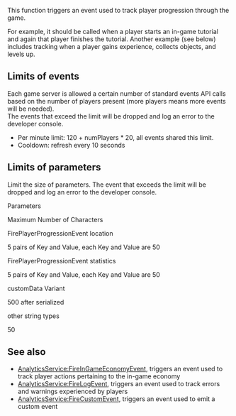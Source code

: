 This function triggers an event used to track player progression through the game.

For example, it should be called when a player starts an in-game tutorial and again that player finishes the tutorial. Another example (see below) includes tracking when a player gains experience, collects objects, and levels up.

Limits of events
----------------

Each game server is allowed a certain number of standard events API calls based on the number of players present (more players means more events will be needed).  
The events that exceed the limit will be dropped and log an error to the developer console.

*   Per minute limit: 120 + numPlayers \* 20, all events shared this limit.
*   Cooldown: refresh every 10 seconds

Limits of parameters
--------------------

Limit the size of parameters. The event that exceeds the limit will be dropped and log an error to the developer console.

Parameters

Maximum Number of Characters

FirePlayerProgressionEvent location

5 pairs of Key and Value, each Key and Value are 50

FirePlayerProgressionEvent statistics

5 pairs of Key and Value, each Key and Value are 50

customData Variant

500 after serialized

other string types

50

See also
--------

*   [AnalyticsService:FireInGameEconomyEvent](https://developer.roblox.com/en-us/api-reference/function/AnalyticsService/FireInGameEconomyEvent), triggers an event used to track player actions pertaining to the in-game economy
*   [AnalyticsService:FireLogEvent](https://developer.roblox.com/en-us/api-reference/function/AnalyticsService/FireLogEvent), triggers an event used to track errors and warnings experienced by players
*   [AnalyticsService:FireCustomEvent](https://developer.roblox.com/en-us/api-reference/function/AnalyticsService/FireCustomEvent), triggers an event used to emit a custom event